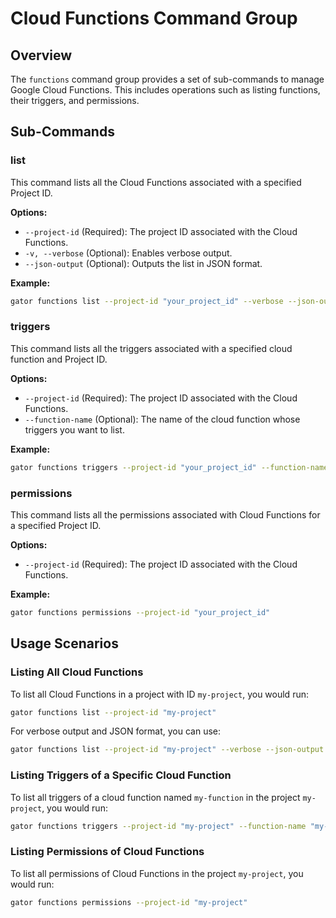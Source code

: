 
# Cloud Functions Command Group

## Overview

The `functions` command group provides a set of sub-commands to manage Google Cloud Functions. This includes operations such as listing functions, their triggers, and permissions.

## Sub-Commands

### list

This command lists all the Cloud Functions associated with a specified Project ID.

**Options:**

-   `--project-id` (Required): The project ID associated with the Cloud Functions.
-   `-v, --verbose` (Optional): Enables verbose output.
-   `--json-output` (Optional): Outputs the list in JSON format.

**Example:**

```bash
gator functions list --project-id "your_project_id" --verbose --json-output
```

### triggers

This command lists all the triggers associated with a specified cloud function and Project ID.

**Options:**

-   `--project-id` (Required): The project ID associated with the Cloud Functions.
-   `--function-name` (Optional): The name of the cloud function whose triggers you want to list.

**Example:**

```bash
gator functions triggers --project-id "your_project_id" --function-name "your_function_name"
```

### permissions

This command lists all the permissions associated with Cloud Functions for a specified Project ID.

**Options:**

-   `--project-id` (Required): The project ID associated with the Cloud Functions.

**Example:**

```bash
gator functions permissions --project-id "your_project_id"
```

## Usage Scenarios

### Listing All Cloud Functions

To list all Cloud Functions in a project with ID `my-project`, you would run:

```bash
gator functions list --project-id "my-project"
```

For verbose output and JSON format, you can use:

```bash
gator functions list --project-id "my-project" --verbose --json-output
```

### Listing Triggers of a Specific Cloud Function

To list all triggers of a cloud function named `my-function` in the project `my-project`, you would run:

```bash
gator functions triggers --project-id "my-project" --function-name "my-function"
```

### Listing Permissions of Cloud Functions

To list all permissions of Cloud Functions in the project `my-project`, you would run:

```bash
gator functions permissions --project-id "my-project"
```
